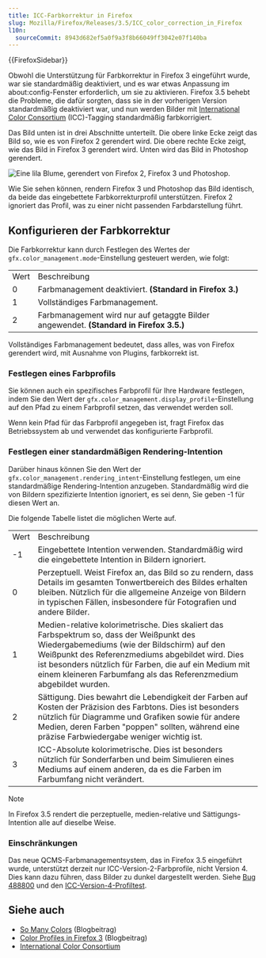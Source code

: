 ```yaml
---
title: ICC-Farbkorrektur in Firefox
slug: Mozilla/Firefox/Releases/3.5/ICC_color_correction_in_Firefox
l10n:
  sourceCommit: 8943d682ef5a0f9a3f8b66049ff3042e07f140ba
---
```


{{FirefoxSidebar}}

Obwohl die Unterstützung für Farbkorrektur in Firefox 3 eingeführt wurde, war sie standardmäßig deaktiviert, und es war etwas Anpassung im about:config-Fenster erforderlich, um sie zu aktivieren. Firefox 3.5 behebt die Probleme, die dafür sorgten, dass sie in der vorherigen Version standardmäßig deaktiviert war, und nun werden Bilder mit [International Color Consortium](https://www.color.org/index.xalter) (ICC)-Tagging standardmäßig farbkorrigiert.

Das Bild unten ist in drei Abschnitte unterteilt. Die obere linke Ecke zeigt das Bild so, wie es von Firefox 2 gerendert wird. Die obere rechte Ecke zeigt, wie das Bild in Firefox 3 gerendert wird. Unten wird das Bild in Photoshop gerendert.

![Eine lila Blume, gerendert von Firefox 2, Firefox 3 und Photoshop.](iccsample.jpg)

Wie Sie sehen können, rendern Firefox 3 und Photoshop das Bild identisch, da beide das eingebettete Farbkorrekturprofil unterstützen. Firefox 2 ignoriert das Profil, was zu einer nicht passenden Farbdarstellung führt.

## Konfigurieren der Farbkorrektur

Die Farbkorrektur kann durch Festlegen des Wertes der `gfx.color_management.mode`-Einstellung gesteuert werden, wie folgt:

<table>
  <tbody>
    <tr>
      <td>Wert</td>
      <td>Beschreibung</td>
    </tr>
    <tr>
      <td>0</td>
      <td>
        Farbmanagement deaktiviert. <strong>(Standard in Firefox 3.)</strong>
      </td>
    </tr>
    <tr>
      <td>1</td>
      <td>Vollständiges Farbmanagement.</td>
    </tr>
    <tr>
      <td>2</td>
      <td>
        Farbmanagement wird nur auf getaggte Bilder angewendet.
        <strong>(Standard in Firefox 3.5.)</strong>
      </td>
    </tr>
  </tbody>
</table>

Vollständiges Farbmanagement bedeutet, dass alles, was von Firefox gerendert wird, mit Ausnahme von Plugins, farbkorrekt ist.

### Festlegen eines Farbprofils

Sie können auch ein spezifisches Farbprofil für Ihre Hardware festlegen, indem Sie den Wert der `gfx.color_management.display_profile`-Einstellung auf den Pfad zu einem Farbprofil setzen, das verwendet werden soll.

Wenn kein Pfad für das Farbprofil angegeben ist, fragt Firefox das Betriebssystem ab und verwendet das konfigurierte Farbprofil.

### Festlegen einer standardmäßigen Rendering-Intention

Darüber hinaus können Sie den Wert der `gfx.color_management.rendering_intent`-Einstellung festlegen, um eine standardmäßige Rendering-Intention anzugeben. Standardmäßig wird die von Bildern spezifizierte Intention ignoriert, es sei denn, Sie geben -1 für diesen Wert an.

Die folgende Tabelle listet die möglichen Werte auf.

<table>
  <tbody>
    <tr>
      <td>Wert</td>
      <td>Beschreibung</td>
    </tr>
    <tr>
      <td>-1</td>
      <td>
        Eingebettete Intention verwenden. Standardmäßig wird die eingebettete
        Intention in Bildern ignoriert.
      </td>
    </tr>
    <tr>
      <td>0</td>
      <td>
        Perzeptuell. Weist Firefox an, das Bild so zu rendern, dass Details im
        gesamten Tonwertbereich des Bildes erhalten bleiben. Nützlich für die
        allgemeine Anzeige von Bildern in typischen Fällen, insbesondere für
        Fotografien und andere Bilder.
      </td>
    </tr>
    <tr>
      <td>1</td>
      <td>
        Medien-relative kolorimetrische. Dies skaliert das Farbspektrum so, dass
        der Weißpunkt des Wiedergabemediums (wie der Bildschirm) auf den
        Weißpunkt des Referenzmediums abgebildet wird. Dies ist besonders
        nützlich für Farben, die auf ein Medium mit einem kleineren Farbumfang
        als das Referenzmedium abgebildet wurden.
      </td>
    </tr>
    <tr>
      <td>2</td>
      <td>
        Sättigung. Dies bewahrt die Lebendigkeit der Farben auf Kosten der
        Präzision des Farbtons. Dies ist besonders nützlich für Diagramme und
        Grafiken sowie für andere Medien, deren Farben "poppen" sollten, während
        eine präzise Farbwiedergabe weniger wichtig ist.
      </td>
    </tr>
    <tr>
      <td>3</td>
      <td>
        ICC-Absolute kolorimetrische. Dies ist besonders nützlich für
        Sonderfarben und beim Simulieren eines Mediums auf einem anderen, da es
        die Farben im Farbumfang nicht verändert.
      </td>
    </tr>
  </tbody>
</table>

> [!NOTE]
> In Firefox 3.5 rendert die perzeptuelle, medien-relative und Sättigungs-Intention alle auf dieselbe Weise.

### Einschränkungen

Das neue QCMS-Farbmanagementsystem, das in Firefox 3.5 eingeführt wurde, unterstützt derzeit nur ICC-Version-2-Farbprofile, nicht Version 4. Dies kann dazu führen, dass Bilder zu dunkel dargestellt werden. Siehe [Bug 488800](https://bugzil.la/488800) und den [ICC-Version-4-Profiltest](https://www.color.org/version4html.xalter).

## Siehe auch

- [So Many Colors](https://bholley.wordpress.com/2008/09/12/so-many-colors/) (Blogbeitrag)
- [Color Profiles in Firefox 3](https://johnresig.com/blog/color-profiles/) (Blogbeitrag)
- [International Color Consortium](https://www.color.org/index.xalter)

